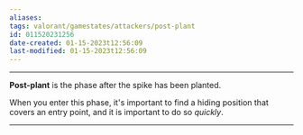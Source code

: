```yaml
---
aliases: 
tags: valorant/gamestates/attackers/post-plant
id: 011520231256
date-created: 01-15-2023t12:56:09
last-modified: 01-15-2023t12:56:09
---
```

___
**Post-plant** is the phase after the spike has been planted.

When you enter this phase, it's important to find a hiding position that covers an entry point, and it is important to do so *quickly*.


___
